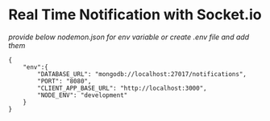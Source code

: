 # Real Time Notification with Socket.io

*provide below nodemon.json for env variable or create .env file and add them*
```
{
    "env":{
        "DATABASE_URL": "mongodb://localhost:27017/notifications",
        "PORT": "8080",
        "CLIENT_APP_BASE_URL": "http://localhost:3000",
        "NODE_ENV": "development"
    }
}
```